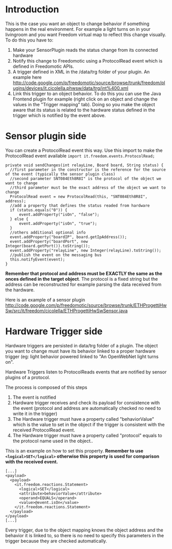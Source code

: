 # Introduction #

This is the case you want an object to change behavior if something happens in the real environment. For example a light turns on in your livingroom and you want Freedom virtual map to reflect this change visually.
To do this you have to:
  1. Make your SensorPlugin reads the status change from its connected hardware
  1. Notify this change to Freedomotic using a ProtocolRead event which is defined in Freedomotic APIs.
  1. A trigger defined in XML in the /data/trg folder of your plugin. An example here http://code.google.com/p/freedomotic/source/browse/trunk/freedom/plugins/devices/it.cicolella.phwsw/data/trg/int%400.xml
  1. Link this trigger to an object behavior. To do this you can use the Java Frontend plugin for example (right click on an object and change the values in the "Trigger mapping" tab). Doing so you make the object aware that its status is related to the hardware status defined in the trigger which is notified by the event above.

# Sensor plugin side #

You can create a ProtocolRead event this way. Use this import to make the ProtocolRead event available
`import it.freedom.events.ProtocolRead;`

```
private void sendChanges(int relayLine, Board board, String status) {
  //first parameter in the constructor is the reference for the source of the event (typically the sensor plugin class)
  //second parameter SNT084Eth8R8I" is the protocol of the object we want to change
  //third parameter must be the exact address of the object we want to change
  ProtocolRead event = new ProtocolRead(this, "SNT084Eth8R8I", address); 
  //add a property that defines the status readed from hardware
  if (status.equals("0")) {
      event.addProperty("isOn", "false");
  } else {
      event.addProperty("isOn", "true");
  }
  //others additional optional info
  event.addProperty("boardIP", board.getIpAddress());
  event.addProperty("boardPort", new Integer(board.getPort()).toString());
  event.addProperty("relayLine", new Integer(relayLine).toString());
  //publish the event on the messaging bus
  this.notifyEvent(event);
}
```

**Remember that protocol and address must be EXACTLY the same as the onces defined in the target object**. The protocol is a fixed string but the address can be reconstructed for example parsing the data received from the hardware.

Here is an example of a sensor plugin http://code.google.com/p/freedomotic/source/browse/trunk/ETHProgettiHwSw/src/it/freedom/cicolella/ETHProgettiHwSwSensor.java

# Hardware Trigger side #

Hardware triggers are persisted in data/trg folder of a plugin.
The object you want to change must have its behavior linked to a proper hardware trigger (eg: light behavior powered linked to "An OpenWebNet light turns on".

Hardware Triggers listen to ProtocolReads events that are notified by sensor plugins of a protocol.

The process is composed of this steps
  1. The event is notified
  1. Hardware trigger receives and check its payload for consistence with the event (protocol and address are automatically checked no need to write it in the trigger)
  1. The Hardware trigger must have a property called "behaviorValue" which is the value to set in the object if the trigger is consistent with the received ProtocolRead event.
  1. The Hardware trigger must have a property called "protocol" equals to the protocol name used in the object..

This is an example on how to set this property. **Remember to use `<logical>SET</logical>` otherwise this property is used for comparison with the received event.**

```
[...]
<payload>
  <payload>
    <it.freedom.reactions.Statement>
      <logical>SET</logical>
      <attribute>behaviorValue</attribute>
      <operand>EQUALS</operand>
      <value>@event.isOn</value>
    </it.freedom.reactions.Statement>
  </payload>
</payload>
[...]
```

Every trigger, due to the object mapping knows the object address and the behavior it is linked to, so there is no need to specify this parameters in the trigger because they are checked automatically.